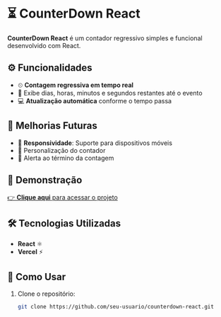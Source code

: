 # ⏳ CounterDown React

**CounterDown React** é um contador regressivo simples e funcional desenvolvido com React.

## ⚙️ Funcionalidades

- ⏲ **Contagem regressiva em tempo real**
- 📆 Exibe dias, horas, minutos e segundos restantes até o evento
- 💻 **Atualização automática** conforme o tempo passa

## 🚧 Melhorias Futuras

- 📱 **Responsividade**: Suporte para dispositivos móveis
- 🎨 Personalização do contador
- 🔔 Alerta ao término da contagem

## 🚀 Demonstração

[👉 **Clique aqui** para acessar o projeto](https://counterdown-react.vercel.app/)

## 🛠 Tecnologias Utilizadas

- **React** ⚛️
- **Vercel** ⚡

## 📝 Como Usar

1. Clone o repositório:
   ```bash
   git clone https://github.com/seu-usuario/counterdown-react.git
